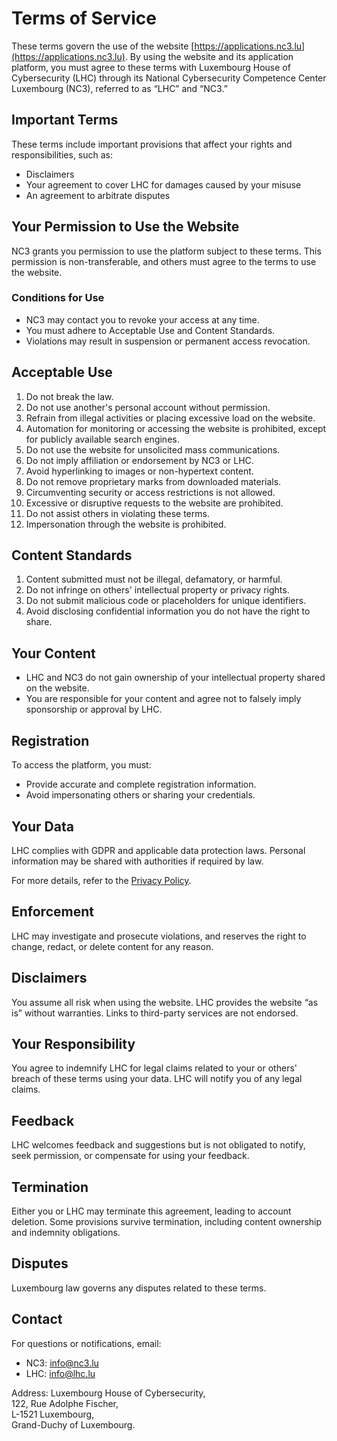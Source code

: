 # Terms of Service

These terms govern the use of the website [https://applications.nc3.lu](https://applications.nc3.lu). By using the website and its application platform, you must agree to these terms with Luxembourg House of Cybersecurity (LHC) through its National Cybersecurity Competence Center Luxembourg (NC3), referred to as “LHC” and “NC3.”

## Important Terms
These terms include important provisions that affect your rights and responsibilities, such as:
- Disclaimers
- Your agreement to cover LHC for damages caused by your misuse
- An agreement to arbitrate disputes

## Your Permission to Use the Website
NC3 grants you permission to use the platform subject to these terms. This permission is non-transferable, and others must agree to the terms to use the website.

### Conditions for Use
- NC3 may contact you to revoke your access at any time.
- You must adhere to Acceptable Use and Content Standards.
- Violations may result in suspension or permanent access revocation.

## Acceptable Use
1. Do not break the law.
2. Do not use another's personal account without permission.
3. Refrain from illegal activities or placing excessive load on the website.
4. Automation for monitoring or accessing the website is prohibited, except for publicly available search engines.
5. Do not use the website for unsolicited mass communications.
6. Do not imply affiliation or endorsement by NC3 or LHC.
7. Avoid hyperlinking to images or non-hypertext content.
8. Do not remove proprietary marks from downloaded materials.
9. Circumventing security or access restrictions is not allowed.
10. Excessive or disruptive requests to the website are prohibited.
11. Do not assist others in violating these terms.
12. Impersonation through the website is prohibited.

## Content Standards
1. Content submitted must not be illegal, defamatory, or harmful.
2. Do not infringe on others' intellectual property or privacy rights.
3. Do not submit malicious code or placeholders for unique identifiers.
4. Avoid disclosing confidential information you do not have the right to share.

## Your Content
- LHC and NC3 do not gain ownership of your intellectual property shared on the website.
- You are responsible for your content and agree not to falsely imply sponsorship or approval by LHC.

## Registration
To access the platform, you must:
- Provide accurate and complete registration information.
- Avoid impersonating others or sharing your credentials.

## Your Data
LHC complies with GDPR and applicable data protection laws. Personal information may be shared with authorities if required by law.

For more details, refer to the [Privacy Policy](https://applications.nc3.lu/privacy).

## Enforcement
LHC may investigate and prosecute violations, and reserves the right to change, redact, or delete content for any reason.

## Disclaimers
You assume all risk when using the website. LHC provides the website “as is” without warranties. Links to third-party services are not endorsed.

## Your Responsibility
You agree to indemnify LHC for legal claims related to your or others' breach of these terms using your data. LHC will notify you of any legal claims.

## Feedback
LHC welcomes feedback and suggestions but is not obligated to notify, seek permission, or compensate for using your feedback.

## Termination
Either you or LHC may terminate this agreement, leading to account deletion. Some provisions survive termination, including content ownership and indemnity obligations.

## Disputes
Luxembourg law governs any disputes related to these terms.

## Contact
For questions or notifications, email:
- NC3: [info@nc3.lu](mailto:info@nc3.lu)
- LHC: [info@lhc.lu](mailto:info@lhc.lu)

Address:
Luxembourg House of Cybersecurity,  
122, Rue Adolphe Fischer,  
L-1521 Luxembourg,  
Grand-Duchy of Luxembourg.

